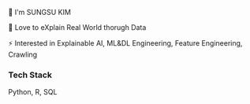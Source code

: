👋 I'm SUNGSU KIM

🌱 Love to eXplain Real World thorugh Data

⚡ Interested in Explainable AI, ML&DL Engineering, Feature Engineering, Crawling

### Tech Stack
Python, R, SQL


